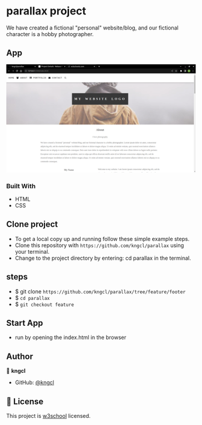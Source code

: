 # parallax project

We have created a fictional "personal" website/blog, and our fictional character is a hobby photographer.

## App

![Home](assets/images/home.png)

### Built With

- HTML
- CSS

## Clone project

- To get a local copy up and running follow these simple example steps.
- Clone this repository with `https://github.com/kngcl/parallax` using your terminal.
- Change to the project directory by entering: cd parallax in the terminal.


## steps

- $ git clone `https://github.com/kngcl/parallax/tree/feature/footer`
- $ `cd parallax`
- $ `git checkout feature`

## Start App

- run by opening the index.html in the browser

## Author

👤 **kngcl**

- GitHub: [@kngcl](https://github.com/kngcl/parallax)

## 📝 License

This project is [w3school](./LICENSE) licensed.
